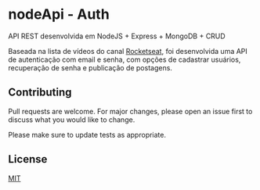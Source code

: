 # nodeApi - Auth


API REST desenvolvida em NodeJS + Express + MongoDB + CRUD

Baseada na lista de vídeos do canal [Rocketseat](https://www.youtube.com/playlist?list=PL85ITvJ7FLoiXVwHXeOsOuVppGbBzo2dp), foi desenvolvida uma API de autenticação com email e senha, com opções de cadastrar usuários, recuperação de senha e publicação de postagens.



 
## Contributing
Pull requests are welcome. For major changes, please open an issue first to discuss what you would like to change.

Please make sure to update tests as appropriate.

## License
[MIT](https://choosealicense.com/licenses/mit/)
